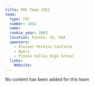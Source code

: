 ```yaml
---
title: FRC Team 1052
team:
  type: FRC
  number: 1052
  name: 
  rookie_year: 2003
  location: Pinole, CA, USA
  sponsors:
    - Kleiner Perkins Caufield
    - Byers
    - Pinole Valley High School
  links:
    Website: 
---
```

No content has been added for this team